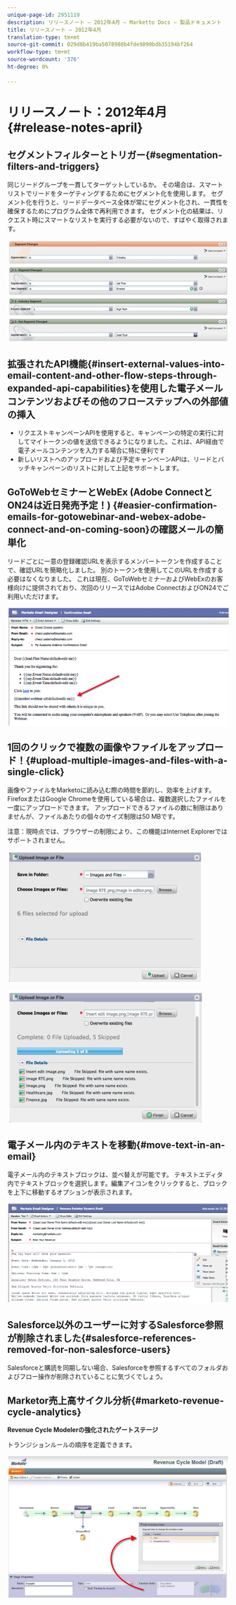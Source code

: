 ```yaml
---
unique-page-id: 2951119
description: リリースノート — 2012年4月 — Marketto Docs — 製品ドキュメント
title: リリースノート — 2012年4月
translation-type: tm+mt
source-git-commit: 029d8b419ba5078980b4fde9890bdb35194bf264
workflow-type: tm+mt
source-wordcount: '376'
ht-degree: 0%

---
```



# リリースノート：2012年4月{#release-notes-april}

## セグメントフィルターとトリガー{#segmentation-filters-and-triggers}

同じリードグループを一貫してターゲットしているか。 その場合は、スマートリストでリードをターゲティングするためにセグメント化を使用します。 セグメント化を行うと、リードデータベース全体が常にセグメント化され、一貫性を確保するためにプログラム全体で再利用できます。 セグメント化の結果は、リクエスト時にスマートなリストを実行する必要がないので、すばやく取得されます。

![](assets/image2014-9-23-10-3a3-3a57.png)

## 拡張されたAPI機能{#insert-external-values-into-email-content-and-other-flow-steps-through-expanded-api-capabilities}を使用した電子メールコンテンツおよびその他のフローステップへの外部値の挿入

* リクエストキャンペーンAPIを使用すると、キャンペーンの特定の実行に対してマイトークンの値を送信できるようになりました。これは、API経由で電子メールコンテンツを入力する場合に特に便利です
* 新しいリストへのアップロードおよび予定キャンペーンAPIは、リードとバッチキャンペーンのリストに対して上記をサポートします。

## GoToWebセミナーとWebEx (Adobe ConnectとON24は近日発売予定！) {#easier-confirmation-emails-for-gotowebinar-and-webex-adobe-connect-and-on-coming-soon}の確認メールの簡単化

リードごとに一意の登録確認URLを表示するメンバートークンを作成することで、確認URLを簡略化しました。 別のトークンを使用してこのURLを作成する必要はなくなりました。 これは現在、GoToWebセミナーおよびWebExのお客様向けに提供されており、次回のリリースではAdobe ConnectおよびON24でご利用いただけます。

![](assets/image2014-9-23-10-3a4-3a18.png)

## 1回のクリックで複数の画像やファイルをアップロード！{#upload-multiple-images-and-files-with-a-single-click}

画像やファイルをMarketoに読み込む際の時間を節約し、効率を上げます。 FirefoxまたはGoogle Chromeを使用している場合は、複数選択したファイルを一度にアップロードできます。 アップロードできるファイルの数に制限はありませんが、ファイルあたりの個々のサイズ制限は50 MBです。

注意：現時点では、ブラウザーの制限により、この機能はInternet Explorerではサポートされません。

![](assets/image2014-9-23-10-3a4-3a32.png)

![](assets/image2014-9-23-10-3a4-3a46.png)

## 電子メール内のテキストを移動{#move-text-in-an-email}

電子メール内のテキストブロックは、並べ替えが可能です。 テキストエディタ内でテキストブロックを選択します。編集アイコンをクリックすると、ブロックを上下に移動するオプションが表示されます。

![](assets/image2014-9-23-10-3a5-3a1.png)

## Salesforce以外のユーザーに対するSalesforce参照が削除されました{#salesforce-references-removed-for-non-salesforce-users}

Salesforceと購読を同期しない場合、Salesforceを参照するすべてのフォルダおよびフロー操作が削除されていることに気づくでしょう。

## Marketor売上高サイクル分析{#marketo-revenue-cycle-analytics}

**Revenue Cycle Modelerの強化されたゲートステージ**

トランジションルールの順序を定義できます。

![](assets/image2014-9-23-10-3a5-3a17.png)
